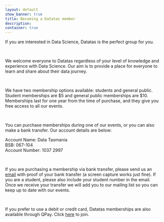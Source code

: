 ```yaml
---
layout: default
show_banner: true
title: Becoming a Datatas member
description: 
container: true
---
```


<section class="mission shadow_up">
    <div class="container">
        <div class="row">
            <div class="col-sm-12">
                <p>If you are interested in Data Science, Datatas is the perfect group for you.</p>
                <br>
                <p>We welcome everyone to Datatas regardless of your level of knowledge and experience with Data Science. Our aim is to provide a place for everyone to learn and share about their data journey.</p>
                <br>
                <p> We have two membership options available: students and general public. Student memberships are $5 and general public memberships are $10. Memberships last for one year from the time of purchase, and they give you free access to all our events.</p>
                <br>
                <p>You can purchase memberships during one of our events, or you can also make a bank transfer. Our account details are below:
                <p>Account Name: Data Tasmania<br>
                BSB: 067-104<br>
                Account Number: 1037 2997<br></p>
                <br>
                <p>If you are purchasing a membership via bank transfer, please send us an <a href="mailto:datatasau@gmail.com">email</a> with proof of your bank transfer (a screen capture works just fine). If you are a student, please also include your student number in the email. Once we receive your transfer we will add you to our mailing list so you can keep up to date with our events.</p>
                <br>
                <p>If you prefer to use a debit or credit card, Datatas memberships are also available through QPay. Click <a href="https://datatas.getqpay.com">here</a> to join.</p>

